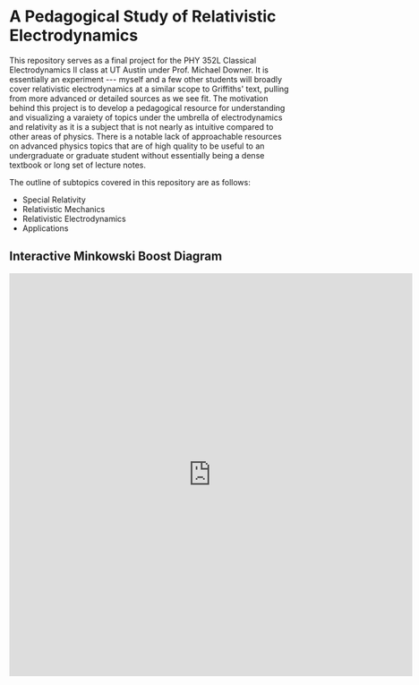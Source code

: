 ﻿# A Pedagogical Study of Relativistic Electrodynamics

 This repository serves as a final project for the PHY 352L Classical Electrodynamics II class at UT Austin under Prof. Michael Downer. It is essentially an experiment --- myself and a few other students will broadly cover relativistic electrodynamics at a similar scope to Griffiths' text, pulling from more advanced or detailed sources as we see fit. The motivation behind this project is to develop a pedagogical resource for understanding and visualizing a varaiety of topics under the umbrella of electrodynamics and relativity as it is a subject that is not nearly as intuitive compared to other areas of physics. There is a notable lack of approachable resources on advanced physics topics that are of high quality to be useful to an undergraduate or graduate student without essentially being a dense textbook or long set of lecture notes. 

 The outline of subtopics covered in this repository are as follows:

 - Special Relativity
 - Relativistic Mechanics
 - Relativistic Electrodynamics
 - Applications

## Interactive Minkowski Boost Diagram

<p align="center">
  <iframe
    src="https://github.com/amalbumbia/Electrodynamics_and_Relativity/blob/main/minkowski_boost.html"
    width="720" height="720"
    frameborder="0"
    sandbox="allow-scripts allow-same-origin">
  </iframe>
</p>

